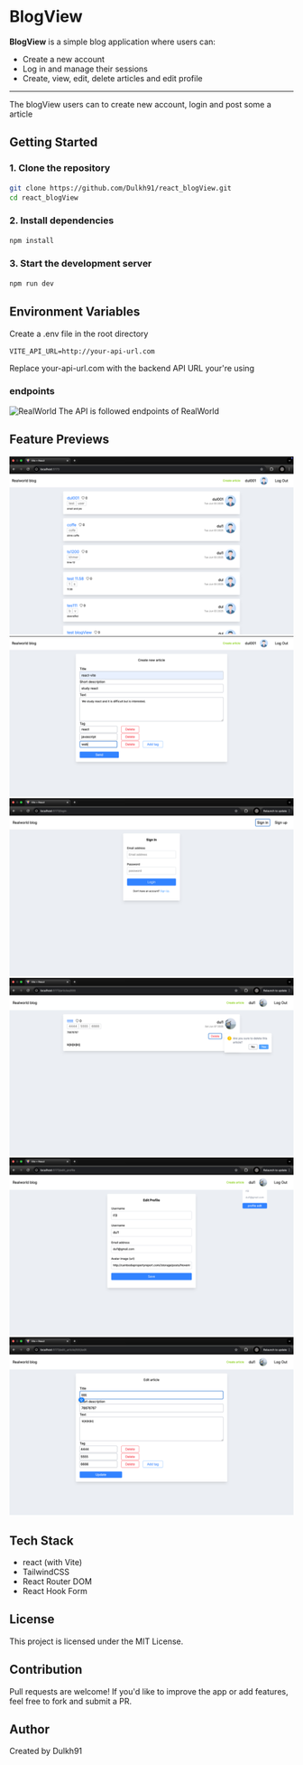 # BlogView

**BlogView** is a simple blog application where users can:

- Create a new account
- Log in and manage their sessions
- Create, view, edit, delete articles and edit profile

---

The blogView users can to create new account, login and post some a article

## Getting Started

### 1. Clone the repository

```bash
git clone https://github.com/Dulkh91/react_blogView.git
cd react_blogView
```

### 2. Install dependencies

```bash
npm install
```

### 3. Start the development server

```bash
npm run dev
```

## Environment Variables

Create a .env file in the root directory

```env
VITE_API_URL=http://your-api-url.com
```

Replace your-api-url.com with the backend API URL your're using

### endpoints

![RealWorld](https://bump.sh/gerome-grignon-lp2/doc/realworld/)
The API is followed endpoints of RealWorld

## Feature Previews

!['viewList'](/src/assets/viewList.png)
!['postArticle'](/src/assets/postArticle.png)
!['login'](/src/assets/login.png)
!['delete'](/src/assets/delete_user.png)
!['edit_profile'](/src/assets/edit_profile.png)
!['edit_article'](/src/assets/edit_article.png)

## Tech Stack

- react (with Vite)
- TailwindCSS
- React Router DOM
- React Hook Form

## License

This project is licensed under the MIT License.

## Contribution

Pull requests are welcome! If you'd like to improve the app or add features, feel free to fork and submit a PR.

## Author

Created by Dulkh91
